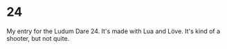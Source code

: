 24
==

My entry for the Ludum Dare 24. It's made with Lua and Löve. It's kind of a shooter, but not quite.
